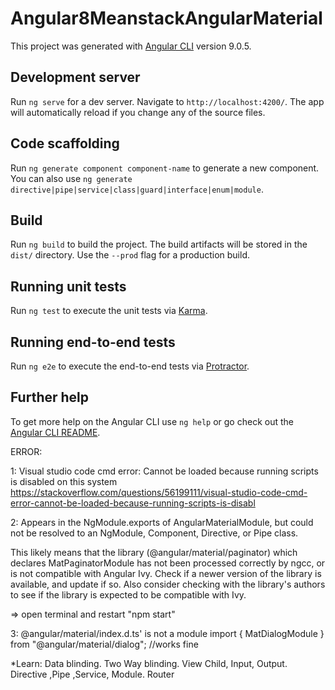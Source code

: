 # Angular8MeanstackAngularMaterial

This project was generated with [Angular CLI](https://github.com/angular/angular-cli) version 9.0.5.

## Development server

Run `ng serve` for a dev server. Navigate to `http://localhost:4200/`. The app will automatically reload if you change any of the source files.

## Code scaffolding

Run `ng generate component component-name` to generate a new component. You can also use `ng generate directive|pipe|service|class|guard|interface|enum|module`.

## Build

Run `ng build` to build the project. The build artifacts will be stored in the `dist/` directory. Use the `--prod` flag for a production build.

## Running unit tests

Run `ng test` to execute the unit tests via [Karma](https://karma-runner.github.io).

## Running end-to-end tests

Run `ng e2e` to execute the end-to-end tests via [Protractor](http://www.protractortest.org/).

## Further help

To get more help on the Angular CLI use `ng help` or go check out the [Angular CLI README](https://github.com/angular/angular-cli/blob/master/README.md).

ERROR: 

1: Visual studio code cmd error: Cannot be loaded because running scripts is disabled on this system
https://stackoverflow.com/questions/56199111/visual-studio-code-cmd-error-cannot-be-loaded-because-running-scripts-is-disabl

2: Appears in the NgModule.exports of AngularMaterialModule, but could not be resolved to an NgModule, Component, Directive, or Pipe class.
    
  This likely means that the library (@angular/material/paginator) which declares MatPaginatorModule has not been processed correctly by ngcc, or is not compatible with Angular Ivy. Check if a newer version of the library is available, and update if so. Also consider checking with the library's authors to see if the library is expected to be compatible with Ivy.

  => open terminal  and restart "npm start"

3: @angular/material/index.d.ts' is not a module 
  import { MatDialogModule } from "@angular/material/dialog";
  //works fine


*Learn:
  Data blinding.
  Two Way blinding.
  View Child, Input, Output.
  Directive ,Pipe ,Service, Module.
  Router
